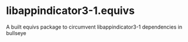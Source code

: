 # libappindicator3-1.equivs
A built equivs package to circumvent libappindicator3-1 dependencies in bullseye
